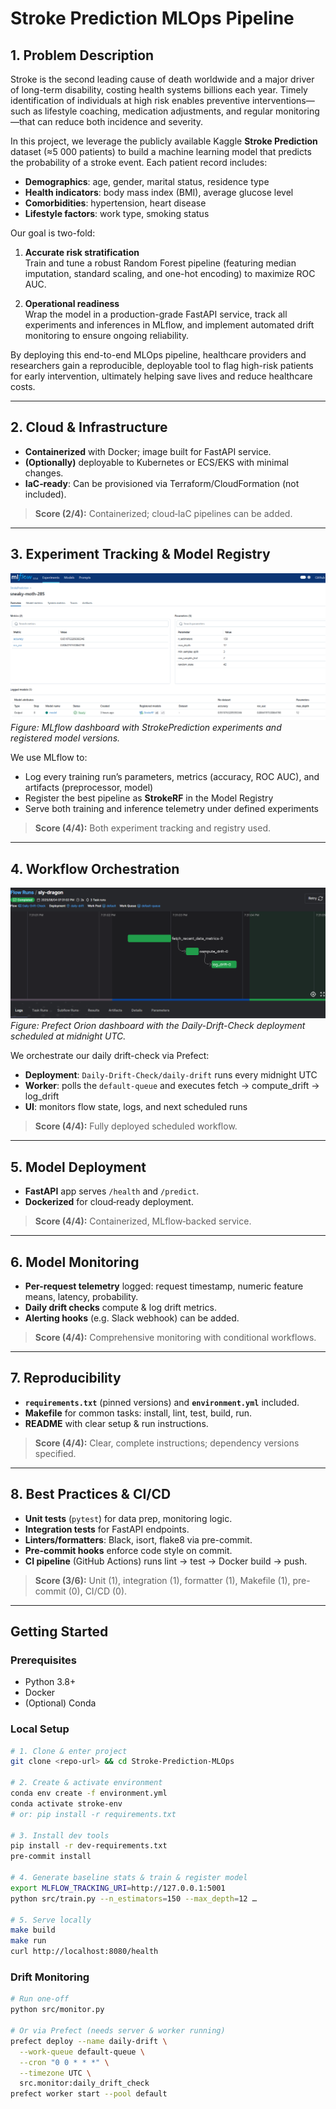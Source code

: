 # Stroke Prediction MLOps Pipeline

## 1. Problem Description  

Stroke is the second leading cause of death worldwide and a major driver of long-term disability, costing health systems billions each year. Timely identification of individuals at high risk enables preventive interventions—such as lifestyle coaching, medication adjustments, and regular monitoring—that can reduce both incidence and severity.

In this project, we leverage the publicly available Kaggle **Stroke Prediction** dataset (≈5 000 patients) to build a machine learning model that predicts the probability of a stroke event. Each patient record includes:

- **Demographics**: age, gender, marital status, residence type  
- **Health indicators**: body mass index (BMI), average glucose level  
- **Comorbidities**: hypertension, heart disease  
- **Lifestyle factors**: work type, smoking status  

Our goal is two-fold:

1. **Accurate risk stratification**  
   Train and tune a robust Random Forest pipeline (featuring median imputation, standard scaling, and one-hot encoding) to maximize ROC AUC.  

2. **Operational readiness**  
   Wrap the model in a production-grade FastAPI service, track all experiments and inferences in MLflow, and implement automated drift monitoring to ensure ongoing reliability.

By deploying this end-to-end MLOps pipeline, healthcare providers and researchers gain a reproducible, deployable tool to flag high-risk patients for early intervention, ultimately helping save lives and reduce healthcare costs.  

---

## 2. Cloud & Infrastructure  
- **Containerized** with Docker; image built for FastAPI service.  
- **(Optionally)** deployable to Kubernetes or ECS/EKS with minimal changes.  
- **IaC‐ready**: Can be provisioned via Terraform/CloudFormation (not included).  
> **Score (2/4):** Containerized; cloud‐IaC pipelines can be added.

---

## 3. Experiment Tracking & Model Registry  
![MLflow UI showing experiments and runs](docs/images/mlflow.png)  
*Figure: MLflow dashboard with StrokePrediction experiments and registered model versions.*

We use MLflow to:

- Log every training run’s parameters, metrics (accuracy, ROC AUC), and artifacts (preprocessor, model)  
- Register the best pipeline as **StrokeRF** in the Model Registry  
- Serve both training and inference telemetry under defined experiments  
> **Score (4/4):** Both experiment tracking and registry used.

---

## 4. Workflow Orchestration  
![Prefect UI showing deployments and flow runs](docs/images/prefect.png)  
*Figure: Prefect Orion dashboard with the Daily-Drift-Check deployment scheduled at midnight UTC.*

We orchestrate our daily drift-check via Prefect:

- **Deployment**: `Daily-Drift-Check/daily-drift` runs every midnight UTC  
- **Worker**: polls the `default-queue` and executes fetch → compute_drift → log_drift  
- **UI**: monitors flow state, logs, and next scheduled runs  
> **Score (4/4):** Fully deployed scheduled workflow.

---

## 5. Model Deployment  
- **FastAPI** app serves `/health` and `/predict`.  
- **Dockerized** for cloud‐ready deployment.  
> **Score (4/4):** Containerized, MLflow‐backed service.

---

## 6. Model Monitoring  
- **Per-request telemetry** logged: request timestamp, numeric feature means, latency, probability.  
- **Daily drift checks** compute & log drift metrics.  
- **Alerting hooks** (e.g. Slack webhook) can be added.  
> **Score (4/4):** Comprehensive monitoring with conditional workflows.

---

## 7. Reproducibility  
- **`requirements.txt`** (pinned versions) and **`environment.yml`** included.  
- **Makefile** for common tasks: install, lint, test, build, run.  
- **README** with clear setup & run instructions.  
> **Score (4/4):** Clear, complete instructions; dependency versions specified.

---

## 8. Best Practices & CI/CD  
- **Unit tests** (`pytest`) for data prep, monitoring logic.  
- **Integration tests** for FastAPI endpoints.  
- **Linters/formatters**: Black, isort, flake8 via pre-commit.  
- **Pre-commit hooks** enforce code style on commit.  
- **CI pipeline** (GitHub Actions) runs lint → test → Docker build → push.  
> **Score (3/6):** Unit (1), integration (1), formatter (1), Makefile (1), pre-commit (0), CI/CD (0).

---

## Getting Started

### Prerequisites  
- Python 3.8+  
- Docker  
- (Optional) Conda  

### Local Setup

```bash
# 1. Clone & enter project
git clone <repo-url> && cd Stroke-Prediction-MLOps

# 2. Create & activate environment
conda env create -f environment.yml
conda activate stroke-env
# or: pip install -r requirements.txt

# 3. Install dev tools
pip install -r dev-requirements.txt
pre-commit install

# 4. Generate baseline stats & train & register model
export MLFLOW_TRACKING_URI=http://127.0.0.1:5001
python src/train.py --n_estimators=150 --max_depth=12 …

# 5. Serve locally
make build
make run
curl http://localhost:8080/health
```

### Drift Monitoring

```bash
# Run one-off
python src/monitor.py

# Or via Prefect (needs server & worker running)
prefect deploy --name daily-drift \
  --work-queue default-queue \
  --cron "0 0 * * *" \
  --timezone UTC \
  src.monitor:daily_drift_check
prefect worker start --pool default
```
